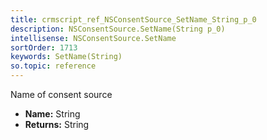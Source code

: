 ```yaml
---
title: crmscript_ref_NSConsentSource_SetName_String_p_0
description: NSConsentSource.SetName(String p_0)
intellisense: NSConsentSource.SetName
sortOrder: 1713
keywords: SetName(String)
so.topic: reference
---
```



Name of consent source



* **Name:** String
* **Returns:** String


